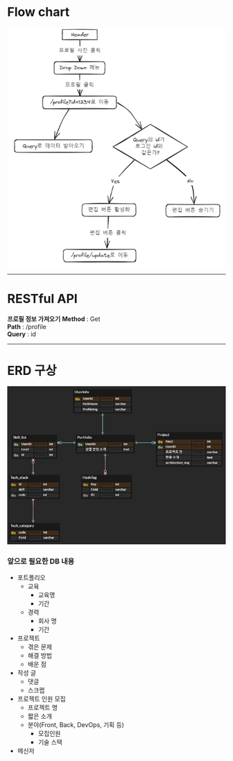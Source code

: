 
# Flow chart
<img src="/assets/Pasted image 20231205133123.png">

-----

# RESTful API

**프로필 정보 가져오기**
**Method** : Get   
**Path** : /profile   
**Query** : id   

-----

# ERD 구상

<img src="/assets/Pasted image 20231204232521.png">

### **앞으로 필요한 DB 내용**   
- 포트폴리오
	- 교육
		- 교육명
		- 기간
	- 경력
		- 회사 명
		- 기간
- 프로젝트
	- 겪은 문제
	- 해결 방법
	- 배운 점
- 작성 글
	- 댓글
	- 스크랩
- 프로젝트 인원 모집
	- 프로젝트 명
	- 짧은 소개
	- 분야(Front, Back, DevOps, 기획 등)
		- 모집인원
		- 기술 스택
- 메신저